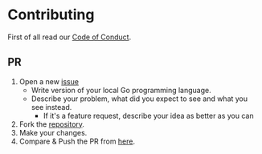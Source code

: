 # Contributing

First of all read our [Code of Conduct](https://github.com/kataras/i18n/blob/master/CODE_OF_CONDUCT.md).

## PR

1. Open a new [issue](https://github.com/kataras/i18n/issues/new)
    * Write version of your local Go programming language.
    * Describe your problem, what did you expect to see and what you see instead.
        * If it's a feature request, describe your idea as better as you can
2. Fork the [repository](https://github.com/kataras/i18n).
3. Make your changes.
4. Compare & Push the PR from [here](https://github.com/kataras/i18n/compare).
